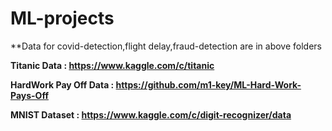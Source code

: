 # ML-projects

**Data for covid-detection,flight delay,fraud-detection are in above folders

**Titanic Data : https://www.kaggle.com/c/titanic**

**HardWork Pay Off Data : https://github.com/m1-key/ML-Hard-Work-Pays-Off**

**MNIST Dataset : https://www.kaggle.com/c/digit-recognizer/data**
